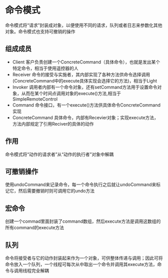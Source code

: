 # 命令模式
命令模式将“请求”封装成对象，以便使用不同的请求，队列或者日志来参数化其他对象。命令模式也支持可撤销的操作

## 组成成员
* Client 客户负责创建一个ConcreteCommand（具体命令），也就是发出某个特定命令，相当于使用遥控器的人
* Receiver 命令的接受与实施者，其内部实现了各种方法供命令选择调用(ConcreteCommand中的execute具体实现会选择它的方法)，相当于Light
* Invoker 调用者内部有一个命令对象，还有setCommand方法用于设置命令对象，从而在某个时间点调用对象的execute()方法,相当于SimpleRemoteControl
* Command 命令接口，有一个execute()方法供具体命令ConcreteCommand实现
* ConcreteCommand 具体命令，内部有Recevier对象；实现execute方法，方法内部规定了引用Reciver的具体的动作

## 作用
命令模式将“动作的请求者”从“动作的执行者”对象中解耦

## 可撤销操作
使用undoCommand来记录命令，每一个命令执行之后就让undoCommand来标记它，然后需要撤销时则可调用它的undo方法

## 宏命令
创建一个commad里面封装了command数组，然后execute方法是调用这数组的所有command的execute方法

## 队列
命令将接受者与它的动作封装起来作为一个对象，可供整体传递与调用；因此可将命令放入一个队列，一个线程可每次从中取出一个命令并调用其execute方法，命令与调用线程完全解耦